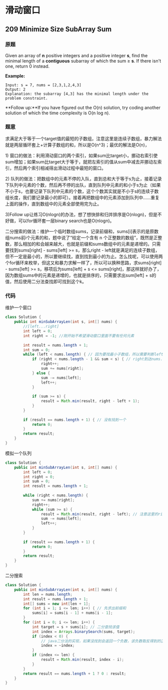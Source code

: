 # 滑动窗口

## 209 Minimize Size SubArray Sum

### 原题

Given an array of **n** positive integers and a positive integer **s**, find the minimal length of a **contiguous** subarray of which the sum ≥ **s**. If there isn't one, return 0 instead.

**Example:** 

```text
Input: s = 7, nums = [2,3,1,2,4,3]
Output: 2
Explanation: the subarray [4,3] has the minimal length under the problem constraint.
```

**Follow up:**If you have figured out the O\(n\) solution, try coding another solution of which the time complexity is O\(n log n\). 

### 题意

求满足大于等于一个target值的最短的子数组，注意这里是连续子数组，暴力解法就是两层循环套上+计算子数组的和，所以是O\(n^3\)；最优的解法是O\(n\)，

1\) 窗口的做法：利用滑动窗口的两个索引，如果sum比target小，挪动右索引使sum增加；如果sum比target大于等于，就把左索引的值从sum中减去并挪动左索引，然后两个索引相减得出滑动过程中最短的窗口。

2\) 队列的做法：把数组中的元素不停的入队，直到总和大于等于s为止，接着记录下队列中元素的个数，然后再不停的出队，直到队列中元素的和小于s为止（如果不小于s，也要记录下队列中元素的个数，这个个数其实就是不小于s的连续子数组长度，我们要记录最小的即可）。接着再把数组中的元素添加到队列中……重复上面的操作，直到数组中的元素全部使用完为止。

3\)Follow up让练习O\(nlogn\)的办法，想了想快排和归并排序是O\(nlogn\)，但是不好做，可以for循环套一层binary search也是O\(nlogn\)。

 二分搜索的做法：维护一个临时数组sums，记录前缀和，sums\[i\]表示的是原数组nums前i个元素的和，题中说了“给定一个含有 n 个正整数的数组”，既然是正整数，那么相加的和会越来越大，也就是前缀和sums数组中的元素是递增的。只需要找到sums\[right\] - sums\[left\] &gt;= s，那么right - left就是满足的连续子数组，但不一定是最小的，所以要继续找，直到找到最小的为止。怎么找呢，可以使用两个for循环来枚举，但这又和暴力求解一样了，所以可以换种思路，求sums\[right\] - sums\[left\] &gt;= s，移项后为sums\[left\] + s &lt;= sums\[right\]，那这样就好办了，因为数组sums中的元素是递增的，也就是排序的，只需要求出sum\[left\] + s的值，然后使用二分法查找即可找到这个k。



### 代码

维护一个窗口

```java
class Solution {
    public int minSubArrayLen(int s, int[] nums) {
        //[left...right]
        int left = 0;
        int right = -1; //刚开始不希望滑动窗口里面不要有任何元素
        
        int result = nums.length + 1;
        int sum = 0;
        while (left < nums.length) { // 因为要找最小子数组，所以需要判断left，left的最后一个位置是nums.length - 1
            if (right < nums.length - 1 && sum < s) { // right到达nums.length - 1的时候不会进入if以免right++
                right++;
                sum += nums[right];
            } else {
                sum -= nums[left];
                left++;
            }
            
            if (sum >= s) {
                result = Math.min(result, right - left + 1);
            }
        }
        
        if (result == nums.length + 1) { // 没有找到一个
            return 0;
        }
        return result;
    }
}
```

模拟一个队列

```java
class Solution {
    public int minSubArrayLen(int s, int[] nums) {
        int left = 0;
        int right = 0;
        int sum = 0;
        int result = nums.length + 1;
        
        while (right < nums.length) {
            sum += nums[right];
            right++;
            while (sum >= s) {
                result = Math.min(result, right - left); // 注意这里的right已经++了，不用+1
                sum -= nums[left];
                left++;
            }
        }
        
        if (result == nums.length + 1) {
            return 0;
        }
        return result;
    }
}
```

二分搜索

```java
class Solution {
    public int minSubArrayLen(int s, int[] nums) {
        int len = nums.length;
        int result = nums.length + 1;
        int[] sums = new int[len + 1];
        for (int i = 1; i <= len; i++) { // 先求出前缀和
            sums[i] = sums[i - 1] + nums[i - 1];
        }
        for (int i = 0; i <= len; i++) {
            int target = s + sums[i]; // 二分查找该值
            int index = Arrays.binarySearch(sums, target);
            if (index < 0) {
                // java二分法的实现，如果没找到会返回一个负数，该负数取反得到的正数为待查找的数在数组中应该处于的index
                index = ~index; 
            }
            if (index <= len) {
                result = Math.min(result, index - i);
            }
        }
        return result == nums.length + 1 ? 0 : result;
    }
}
```

